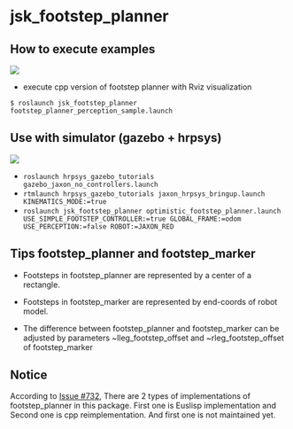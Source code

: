 jsk_footstep_planner
=====================


## How to execute examples

![](images/footstep_planner_gazebo_perception_sample.gif)
* execute cpp version of footstep planner with Rviz visualization
```
$ roslaunch jsk_footstep_planner footstep_planner_perception_sample.launch
```

## Use with simulator (gazebo + hrpsys)

![](images/jaxon_footstep_planner_gazebo_no_perception.png)
* `roslaunch hrpsys_gazebo_tutorials gazebo_jaxon_no_controllers.launch`
* `rtmlaunch hrpsys_gazebo_tutorials jaxon_hrpsys_bringup.launch KINEMATICS_MODE:=true`
* `roslaunch jsk_footstep_planner optimistic_footstep_planner.launch USE_SIMPLE_FOOTSTEP_CONTROLLER:=true GLOBAL_FRAME:=odom USE_PERCEPTION:=false ROBOT:=JAXON_RED`


## Tips footstep_planner and footstep_marker

* Footsteps in footstep_planner are represented by a center of a rectangle.

* Footsteps in footstep_marker are represented by end-coords of robot model.

* The difference between footstep_planner and footstep_marker can be adjusted by parameters ~lleg_footstep_offset and ~rleg_footstep_offset of footstep_marker


## Notice

According to [Issue #732](https://github.com/jsk-ros-pkg/jsk_control/issues/732), There are 2 types of implementations of footstep_planner in this package.
First one is Euslisp implementation and Second one is cpp reimplementation.
And first one is not maintained yet.
